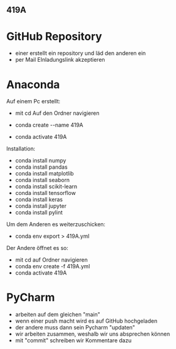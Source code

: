 ## 419A ##

# GitHub Repository #
- einer erstellt ein repository und läd den anderen ein
- per Mail EInladungslink akzeptieren

# Anaconda #

Auf einem Pc erstellt:

- mit cd Auf den Ordner navigieren

- conda create --name 419A
- conda activate 419A

Installation:
- conda install numpy
- conda install pandas
- conda install matplotlib
- conda install seaborn
- conda install scikit-learn
- conda install tensorflow
- conda install keras
- conda install jupyter
- conda install pylint

Um dem Anderen es weiterzuschicken:
- conda env export > 419A.yml

Der Andere öffnet es so:

- mit cd auf Ordner navigieren
- conda env create -f 419A.yml
- conda activate 419A

# PyCharm #

- arbeiten auf dem gleichen "main"
- wenn einer push macht wird es auf GitHub hochgeladen
- der andere muss dann sein Pycharm "updaten"
- wir arbeiten zusammen, weshalb wir uns absprechen können
- mit "commit" schreiben wir Kommentare dazu
